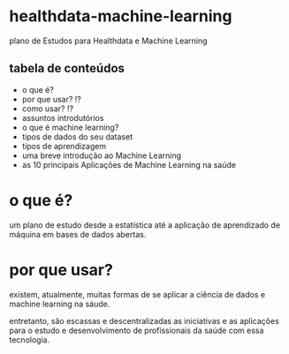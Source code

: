 # healthdata-machine-learning
plano de Estudos para Healthdata e Machine Learning

## tabela de conteúdos
- o que é?
- por que usar? ⁉️
- como usar? ⁉️
- assuntos introdutórios 
 - o que é machine learning?
 - tipos de dados do seu dataset
 - tipos de aprendizagem
 - uma breve introdução ao Machine Learning
 - as 10 principais Aplicações de Machine Learning na saúde

# o que é?
um plano de estudo desde a estatística até a aplicação de aprendizado de máquina em bases de dados abertas.

# por que usar?
existem, atualmente, muitas formas de se aplicar a ciência de dados e machine learning na sáude.

entretanto, são escassas e descentralizadas as iniciativas e as aplicações para o estudo e desenvolvimento de profissionais da saúde com essa tecnologia.

